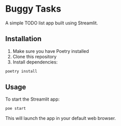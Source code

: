 # Buggy Tasks

A simple TODO list app built using Streamlit.

## Installation

1. Make sure you have Poetry installed
2. Clone this repository
3. Install dependencies:

```bash
poetry install
```

## Usage

To start the Streamlit app:

```bash
poe start
```

This will launch the app in your default web browser.
